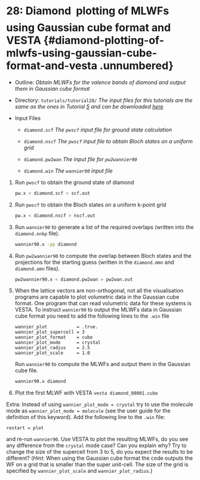 # 28: Diamond &#151; plotting of MLWFs using Gaussian cube format and VESTA {#diamond-plotting-of-mlwfs-using-gaussian-cube-format-and-vesta .unnumbered}

-   Outline: *Obtain MLWFs for the valence bands of diamond and output
    them in Gaussian cube format*

-   Directory: `tutorials/tutorial28/` *The input files for this tutorials
    are the same as the ones in Tutorial [5](../tutorial_5#diamond-mlwfs-for-the-valence-bands) and can be downloaded [here](https://github.com/wannier-developers/wannier90/tutorials/tutorial28)*

-   Input Files

    -    `diamond.scf` *The `pwscf` input file for ground
        state calculation*

    -    `diamond.nscf` *The `pwscf` input file to obtain
        Bloch states on a uniform grid*

    -    `diamond.pw2wan` *The input file for `pw2wannier90`*

    -    `diamond.win` *The `wannier90` input file*

1.  Run `pwscf` to obtain the ground state of diamond

    ```bash title="Terminal"
    pw.x < diamond.scf > scf.out
    ```

2.  Run `pwscf` to obtain the Bloch states on a uniform
    k-point grid

    ```bash title="Terminal"
    pw.x < diamond.nscf > nscf.out
    ```

3.  Run `wannier90` to generate a list of the required overlaps (written
    into the `diamond.nnkp` file).

    ```bash title="Terminal"
    wannier90.x -pp diamond
    ```

4.  Run `pw2wannier90` to compute the overlap between Bloch states and
    the projections for the starting guess (written in the `diamond.mmn`
    and `diamond.amn` files).

    ```bash title="Terminal"
    pw2wannier90.x < diamond.pw2wan > pw2wan.out
    ```

5.  When the lattice vectors are non-orthogonal, not all the
    visualisation programs are capable to plot volumetric data in the
    Gaussian cube format. One program that can read volumetric data for
    these systems is VESTA. To instruct `wannier90` to output the MLWFs
    data in Gaussian cube format you need to add the following lines to
    the `.win` file

    ```vi title="Input file"
    wannier_plot           = .true.
    wannier_plot_supercell = 3
    wannier_plot_format    = cube
    wannier_plot_mode      = crystal
    wannier_plot_radius    = 2.5
    wannier_plot_scale     = 1.0
    ```

    Run `wannier90` to compute the MLWFs and output them in the Gaussian
    cube file.

    ```bash title="Terminal"
    wannier90.x diamond
    ```

6.  Plot the first MLWF with VESTA `vesta diamond_00001.cube`

Extra: Instead of using `wannier_plot_mode = crystal` try to use the
molecule mode as `wannier_plot_mode = molecule` (see the user guide for
the definition of this keyword). Add the following line to the `.win`
file:

```vi title="Input file"
restart = plot
```

and re-run `wannier90`. Use VESTA to plot the resulting MLWFs, do you
see any difference from the `crystal` mode case? Can you explain why?
Try to change the size of the supercell from 3 to 5, do you expect the
results to be different? (*Hint:* When using the Gaussian cube format
the code outputs the WF on a grid that is smaller than the super
unit-cell. The size of the grid is specified by `wannier_plot_scale` and
`wannier_plot_radius`.)


